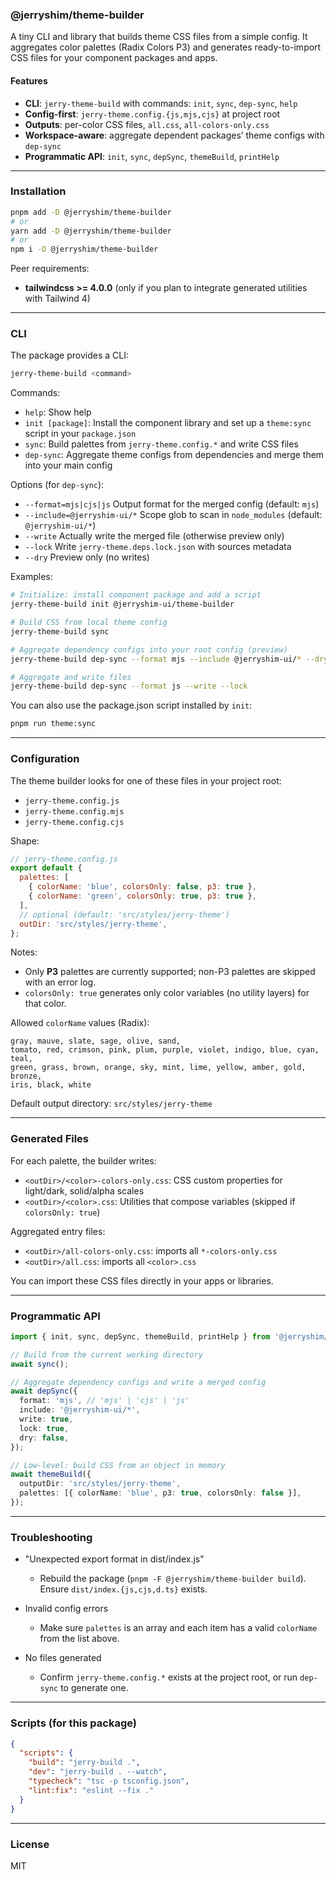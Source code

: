 ### @jerryshim/theme-builder

A tiny CLI and library that builds theme CSS files from a simple config. It aggregates color palettes (Radix Colors P3) and generates ready-to-import CSS files for your component packages and apps.

#### Features

- **CLI**: `jerry-theme-build` with commands: `init`, `sync`, `dep-sync`, `help`
- **Config-first**: `jerry-theme.config.{js,mjs,cjs}` at project root
- **Outputs**: per-color CSS files, `all.css`, `all-colors-only.css`
- **Workspace-aware**: aggregate dependent packages’ theme configs with `dep-sync`
- **Programmatic API**: `init`, `sync`, `depSync`, `themeBuild`, `printHelp`

---

### Installation

```bash
pnpm add -D @jerryshim/theme-builder
# or
yarn add -D @jerryshim/theme-builder
# or
npm i -D @jerryshim/theme-builder
```

Peer requirements:

- **tailwindcss >= 4.0.0** (only if you plan to integrate generated utilities with Tailwind 4)

---

### CLI

The package provides a CLI:

```bash
jerry-theme-build <command>
```

Commands:

- `help`: Show help
- `init [package]`: Install the component library and set up a `theme:sync` script in your `package.json`
- `sync`: Build palettes from `jerry-theme.config.*` and write CSS files
- `dep-sync`: Aggregate theme configs from dependencies and merge them into your main config

Options (for `dep-sync`):

- `--format=mjs|cjs|js` Output format for the merged config (default: `mjs`)
- `--include=@jerryshim-ui/*` Scope glob to scan in `node_modules` (default: `@jerryshim-ui/*`)
- `--write` Actually write the merged file (otherwise preview only)
- `--lock` Write `jerry-theme.deps.lock.json` with sources metadata
- `--dry` Preview only (no writes)

Examples:

```bash
# Initialize: install component package and add a script
jerry-theme-build init @jerryshim-ui/theme-builder

# Build CSS from local theme config
jerry-theme-build sync

# Aggregate dependency configs into your root config (preview)
jerry-theme-build dep-sync --format mjs --include @jerryshim-ui/* --dry

# Aggregate and write files
jerry-theme-build dep-sync --format js --write --lock
```

You can also use the package.json script installed by `init`:

```bash
pnpm run theme:sync
```

---

### Configuration

The theme builder looks for one of these files in your project root:

- `jerry-theme.config.js`
- `jerry-theme.config.mjs`
- `jerry-theme.config.cjs`

Shape:

```js
// jerry-theme.config.js
export default {
  palettes: [
    { colorName: 'blue', colorsOnly: false, p3: true },
    { colorName: 'green', colorsOnly: true, p3: true },
  ],
  // optional (default: 'src/styles/jerry-theme')
  outDir: 'src/styles/jerry-theme',
};
```

Notes:

- Only **P3** palettes are currently supported; non-P3 palettes are skipped with an error log.
- `colorsOnly: true` generates only color variables (no utility layers) for that color.

Allowed `colorName` values (Radix):

```
gray, mauve, slate, sage, olive, sand,
tomato, red, crimson, pink, plum, purple, violet, indigo, blue, cyan, teal,
green, grass, brown, orange, sky, mint, lime, yellow, amber, gold, bronze,
iris, black, white
```

Default output directory: `src/styles/jerry-theme`

---

### Generated Files

For each palette, the builder writes:

- `<outDir>/<color>-colors-only.css`: CSS custom properties for light/dark, solid/alpha scales
- `<outDir>/<color>.css`: Utilities that compose variables (skipped if `colorsOnly: true`)

Aggregated entry files:

- `<outDir>/all-colors-only.css`: imports all `*-colors-only.css`
- `<outDir>/all.css`: imports all `<color>.css`

You can import these CSS files directly in your apps or libraries.

---

### Programmatic API

```ts
import { init, sync, depSync, themeBuild, printHelp } from '@jerryshim/theme-builder';

// Build from the current working directory
await sync();

// Aggregate dependency configs and write a merged config
await depSync({
  format: 'mjs', // 'mjs' | 'cjs' | 'js'
  include: '@jerryshim-ui/*',
  write: true,
  lock: true,
  dry: false,
});

// Low-level: build CSS from an object in memory
await themeBuild({
  outputDir: 'src/styles/jerry-theme',
  palettes: [{ colorName: 'blue', p3: true, colorsOnly: false }],
});
```

---

### Troubleshooting

- "Unexpected export format in dist/index.js"
  - Rebuild the package (`pnpm -F @jerryshim/theme-builder build`). Ensure `dist/index.{js,cjs,d.ts}` exists.

- Invalid config errors
  - Make sure `palettes` is an array and each item has a valid `colorName` from the list above.

- No files generated
  - Confirm `jerry-theme.config.*` exists at the project root, or run `dep-sync` to generate one.

---

### Scripts (for this package)

```json
{
  "scripts": {
    "build": "jerry-build .",
    "dev": "jerry-build . --watch",
    "typecheck": "tsc -p tsconfig.json",
    "lint:fix": "eslint --fix ."
  }
}
```

---

### License

MIT
